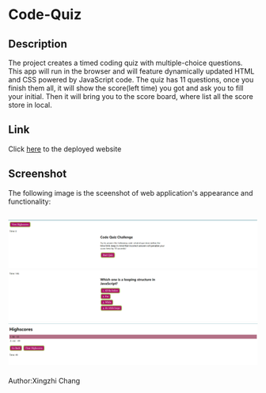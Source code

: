 # Code-Quiz

## Description

The project creates a timed coding quiz with multiple-choice questions. This app will run in the browser and will feature dynamically updated HTML and CSS powered by JavaScript code. The quiz has 11 questions, once you finish them all, it will show the score(left time) you got and ask you to fill your initial. Then it will bring you to the score board, where list all the score store in local.

## Link

Click [here](https://jotaroc.github.io/Code-Quiz/) to the deployed website

## Screenshot

The following image is the sceenshot of web application's appearance and functionality:

![screen shot of the website](./assets/image/Image1.png)
![screen shot 2](./assets/image/Image2.png)
![screen shot 3](./assets/image/Image3.png)
---
Author:Xingzhi Chang
